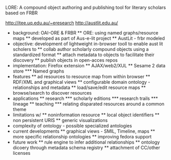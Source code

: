 LORE: A compound object authoring and publishing tool for literary scholars
based on FRBR

http://itee.uq.edu.au/~eresearch
http://austlit.edu.au/

* background: OAI-ORE & FRBR
** ORE: using named graphs/resource maps
** developed as part of Aus-e-lit project
** AustLit - frbr modeled 
* objective:  development of lightweight in-browser tooll to enable aust lit scholers to
** collab author scholarly compound objects using a standardized format
** attach metadata to objects to facilitate their discovery
** publish objects in open-acces repos
* implementation: Firefox extension
** AJAX/web2/XUL
** Sesame 2 data store
*** Named graphs
* features
** ad resources to resource map from within browser
** RDF/XML and graphical views
** configurable domain ontology - relationships and metadata
** load/save/edit resource maps
** browse/search to discover resources
* applications
** research
*** scholarly editions
*** research trails
*** lineage
** teaching
*** relating disparated resources around a common theme
* limitations w/
** noninformation resource
** local object identifiers
** non persistent URIS
** generic visualizations
* complexity of ontology - possible specialized antologies
* current developments
** graphical views - SMIL, Timeline, maps
** more specific relationship ontologies
** improving fedora support
* future work
** rule engine to infer additional relationships
** ontology dicoery through metadata schema registry
** attachment of CC/other licenses